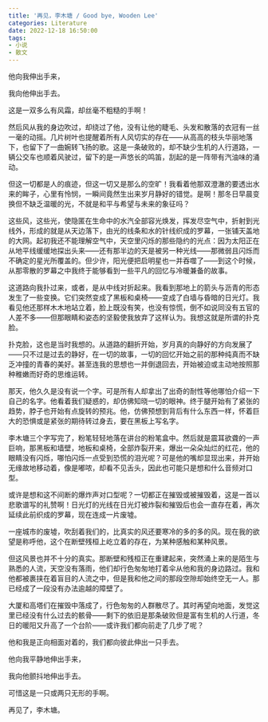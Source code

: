 ```yaml
---
title: '再见，李木塘 / Good bye, Wooden Lee'
categories: Literature
date: 2022-12-18 16:50:00
tags:
- 小说
- 散文
---
```

<p>他向我伸出手来，</p><p>我向他伸出手去。</p><p>这是一双多么有风霜，却丝毫不粗糙的手啊！</p><p>然后风从我的身边吹过，却绕过了他，没有让他的睫毛、头发和散落的衣冠有一丝一毫的动摇。几片树叶也提醒着所有人风切实的存在——从高高的枝头华丽地落下，也留下了一曲婉转飞扬的歌。这是一条破败的，却不缺少生机的人行道路，一辆公交车也顺着风驶过，留下的是一声悠长的鸣笛，刮起的是一阵带有汽油味的涌动。</p><p>但这一切都是人的痕迹，但这一切又是那么的空旷！我看着他那双澄澈的要透出水来的眸子，心里有怜悯，一瞬间竟然生出来岁月静好的错觉。是啊！那冬日早晨变换但不缺乏温暖的光，不就是和平与希望与未来的象征吗？</p><p>这些风，这些光，使隐匿在生命中的水汽全部容光焕发，挥发尽空气中，折射到光线外，形成的就是从天边落下，由光的线条和水的针线织成的罗幕，一张铺天盖地的大网。起初我还不能理解空气中，天空里闪烁的那些隐约的光点：因为太阳正在从地平线缓缓地探出头来——还有那半边的天是被另一种光线——那微弱且闪烁而不确定的星光所覆盖的。但少许，阳光便把启明星也一并吞噬了——到这个时候，从那零散的罗幕之中我终于能够看到一些平凡的回忆与冷暖兼备的故事。</p><p>这道路向我扑过来，或者，是从中线对折起来。我看到那地上的箭头与沥青的形态发生了一些变换。它们突然变成了黑板和桌椅——变成了白墙与昏暗的日光灯。我看见他还那样木木地站立着，脸上既没有笑，也没有惊慌，倒不如说同没有五官的人差不多——但那眼睛和姿态的坚毅使我放弃了这样认为。我想这就是所谓的扑克脸。</p><p>扑克脸，这也是当时我想的。从道路的翻折开始，岁月真的向静好的方向发展了——只不过是过去的静好，在一切的故事，一切的回忆开始之前的那种纯真而不缺乏冲撞的青春的美好。甚至连我的思想也一并倒退回去，开始被迫或主动地按照那种稚嫩而好奇的思维运转。</p><p>那天，他久久是没有说一个字。可是所有人却拿出了出奇的耐性等他哪怕介绍一下自己的名字。他看着我们疑惑的，却仿佛知晓一切的眼神。终于腿开始有了紧张的趋势，脖子也开始有点旋转的预兆。他，仿佛预想到背后有什么东西一样，怀着巨大的恐惧或是紧张的期待转过身去，要在黑板上写名字。</p><p>李木塘三个字写完了，粉笔轻轻地落在讲台的粉笔盒中。然后就是震耳欲聋的一声巨响，那黑板和墙壁，地板和桌椅，全部炸裂开来，爆出一朵朵灿烂的红花，他的眼睛没有闪烁，哪怕闪烁一点受到恐慌的泪光呢？可是他的嘴却显现出来，并开始无缘故地移动着，像是嘟哝，却看不见舌头，因此也可能只是想和什么音频对口型。</p><p>或许是想和这不间断的爆炸声对口型呢？一切都正在摧毁或被摧毁着，这是一首以悲歌谱写的礼赞啊！日光灯的光线在日光灯被炸裂和摧毁后也会一直存在着，再次延续此前织成的罗幕，现在连成一片废墟。</p><p>一座城市的废墟，吹刮着我们的，比真实的风还要寒冷的多的多的风。现在我的欲望是称呼他，这个在断壁残桓上屹立着的存在，为某种感触和某种风景。</p><p>但这风景也并不十分的真实。那断壁和残桓正在重建起来，突然涌上来的是陌生与熟悉的人流，天空没有落雨，他们却行色匆匆地打着伞从他和我的身边路过。我和他都被裹挟在着盲目的人流之中，但是我和他之间的那段空隙却始终空无一人。那已经成了一段没有办法逾越的障壁了。</p><p>大厦和高塔们在摧毁中落成了，行色匆匆的人群散尽了。其时再望向地面，发觉这里已经没有什么过去的骸骨——剩下的依旧是那条破败但是富有生机的人行道，冬日的暖阳又升高了一个台阶——或许我们都向前走了几步了呢？</p><p>他和我是正向相面对着的，我们都向彼此伸出一只手去。</p><p>他向我平静地伸出手来，</p><p>我向他颤抖地伸出手去。</p><p>可惜这是一只或两只无形的手啊。</p><p>再见了，李木塘。</p>